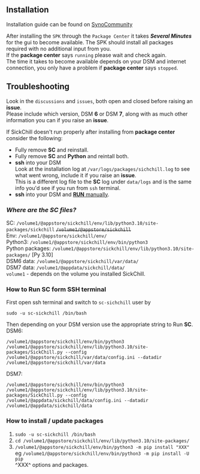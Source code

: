 ## Installation

Installation guide can be found on [SynoCommunity](https://synocommunity.com)

After installing the `SPK` through the `Package Center` it takes **_Several Minutes_** for the gui to become available. The SPK should install all packages required with no additional input from you.  
If the **package center** says `running` please wait and check again.   
The time it takes to become available depends on your DSM and internet connection, you only have a problem if **package center** says `stopped`.

## Troubleshooting

Look in the `discussions` and `issues`, both open and closed before raising an **issue**.  
Please include which version, DSM **6** or DSM **7**, along with as much other information you can if you raise an **issue**.

If SickChill doesn't run properly after installing from **package center** consider the following:
* Fully remove **SC** and reinstall.
* Fully remove **SC** and **Python** and reintall both.  
* **ssh** into your DSM  
Look at the installation log at `/var/logs/packages/sichchill.log` to see what went wrong, include it if you raise an **issue**.  
This is a different log file to the **SC** log under `data/logs` and is the same info you'd see if you run from `ssh` terminal.  
* **ssh** into your DSM and [**RUN** manually](#how-to-run-sc-form-ssh-terminal).

### _Where are the **SC** files?_

SC: `/volume1/@appstore/sickchill/env/lib/python3.10/site-packages/sickchill`  ~~`/volume1/@appstore/sickchill`~~    
Env: `/volume1/@appstore/sickchill/env/`  
Python3: `/volume1/@appstore/sickchill/env/bin/python3`  
Python packages: `/volume1/@appstore/sickchill/env/lib/python3.10/site-packages/` [Py 3.10]  
DSM6 data: `/volume1/@appstore/sickchill/var/data/`  
DSM7 data: `/volume1/@appdata/sickchill/data/`  
`volume1` - depends on the volume you installed SickChill.

### How to Run **SC** form SSH terminal

First open ssh terminal and switch to `sc-sichchill` user by

    sudo -u sc-sickchill /bin/bash

Then depending on your DSM version use the appropriate string to Run **SC**.  
DSM6:

    /volume1/@appstore/sickchill/env/bin/python3 /volume1/@appstore/sickchill/env/lib/python3.10/site-packages/SickChill.py --config /volume1/@appstore/sickchill/var/data/config.ini --datadir /volume1/@appstore/sickchill/var/data

DSM7:

    /volume1/@appstore/sickchill/env/bin/python3 /volume1/@appstore/sickchill/env/lib/python3.10/site-packages/SickChill.py --config /volume1/@appdata/sickchill/data/config.ini --datadir /volume1/@appdata/sickchill/data

### How to install / update packages

1.  `sudo -u sc-sickchill /bin/bash`
2.  `cd /volume1/@appstore/sickchill/env/lib/python3.10/site-packages/`
3.  `/volume1/@appstore/sickchill/env/bin/python3 -m pip install "XXX"`  
    eg `/volume1/@appstore/sickchill/env/bin/python3 -m pip install -U pip`  
    ^XXX^ options and packages.
